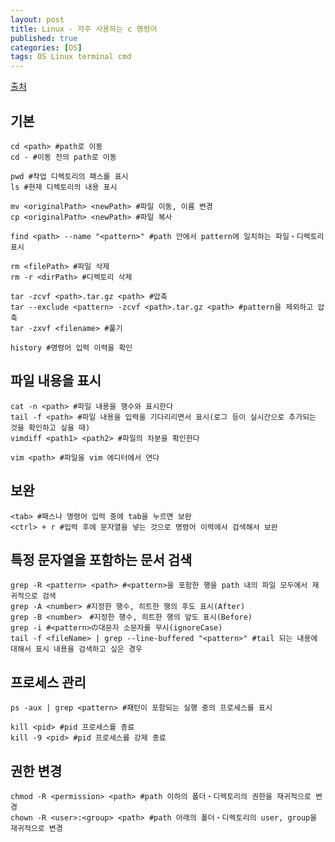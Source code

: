 ```yaml
---
layout: post
title: Linux - 자주 사용하는 c 명령어
published: true
categories: [OS]
tags: OS Linux terminal cmd
---
```

[출처](https://qiita.com/taisukek/items/673103c19cec398e81bc )  
  
## 기본
  
```
cd <path> #path로 이동
cd - #이동 전의 path로 이동

pwd #작업 디렉토리의 패스를 표시
ls #현재 디렉토리의 내용 표시

mv <originalPath> <newPath> #파일 이동, 이름 변경
cp <originalPath> <newPath> #파일 복사

find <path> --name "<pattern>" #path 안에서 pattern에 일치하는 파일・디렉토리 표시

rm <filePath> #파일 삭제
rm -r <dirPath> #디렉토리 삭제

tar -zcvf <path>.tar.gz <path> #압축
tar --exclude <pattern> -zcvf <path>.tar.gz <path> #pattern을 제외하고 압축
tar -zxvf <filename> #풀기

history #명령어 입력 이력을 확인
```
  
  
  
## 파일 내용을 표시
  
```  
cat -n <path> #파일 내용을 행수와 표시한다
tail -f <path> #파일 내용을 입력을 기다리리면서 표시(로그 등이 실시간으로 추가되는 것을 확인하고 싶을 때)
vimdiff <path1> <path2> #파일의 차분을 확인한다

vim <path> #파일을 vim 에디터에서 연다
```
  
  
  
## 보완
  
```
<tab> #패스나 명령어 입력 중에 tab을 누르면 보완
<ctrl> + r #입력 후에 문자열을 넣는 것으로 명령어 이력에서 검색해서 보완
```
  
  
  
## 특정 문자열을 포함하는 문서 검색
  
```
grep -R <pattern> <path> #<pattern>을 포함한 행을 path 내의 파일 모두에서 재귀적으로 검색
grep -A <number> #지정한 행수, 히트한 행의 후도 표시(After)
grep -B <number>　#지정한 행수, 히트한 행의 앞도 표시(Before)
grep -i #<pattern>の대문자 소문자를 무시(ignoreCase)
tail -f <fileName> | grep --line-buffered "<pattern>" #tail 되는 내용에 대해서 표시 내용을 검색하고 싶은 경우
```
  
  
  
## 프로세스 관리
  
```
ps -aux | grep <pattern> #패턴이 포함되는 실행 중의 프로세스를 표시

kill <pid> #pid 프로세스를 종료
kill -9 <pid> #pid 프로세스를 강제 종료
```
  
  
  
## 권한 변경
  
```
chmod -R <permission> <path> #path 이하의 폴더・디렉토리의 권한을 재귀적으로 변경
chown -R <user>:<group> <path> #path 아래의 폴더・디렉토리의 user, group을 재귀적으로 변경
```
  